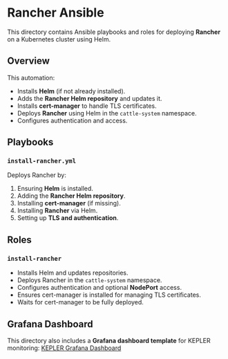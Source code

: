 # Rancher Ansible

This directory contains Ansible playbooks and roles for deploying **Rancher** on a Kubernetes cluster using Helm.

## Overview

This automation:
- Installs **Helm** (if not already installed).
- Adds the **Rancher Helm repository** and updates it.
- Installs **cert-manager** to handle TLS certificates.
- Deploys **Rancher** using Helm in the `cattle-system` namespace.
- Configures authentication and access.

## Playbooks

### `install-rancher.yml`
Deploys Rancher by:
1. Ensuring **Helm** is installed.
2. Adding the **Rancher Helm repository**.
3. Installing **cert-manager** (if missing).
4. Installing **Rancher** via Helm.
5. Setting up **TLS and authentication**.

## Roles

### `install-rancher`
- Installs Helm and updates repositories.
- Deploys Rancher in the `cattle-system` namespace.
- Configures authentication and optional **NodePort** access.
- Ensures cert-manager is installed for managing TLS certificates.
- Waits for cert-manager to be fully deployed.

## Grafana Dashboard

This directory also includes a **Grafana dashboard template** for KEPLER monitoring:
[KEPLER Grafana Dashboard](/ansible/rancher-ansible/Grafana-dashboard.JSON)
